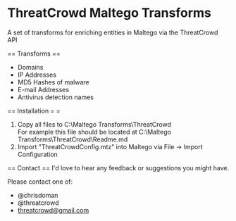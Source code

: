 # ThreatCrowd Maltego Transforms
A set of transforms for enriching entities in Maltego via the ThreatCrowd API

== Transforms ==
 + Domains
 + IP Addresses
 + MD5 Hashes of malware
 + E-mail Addresses
 + Antivirus detection names

== Installation  = =
  1) Copy all files to C:\Maltego Transforms\ThreatCrowd\
	For example this file should be located at C:\Maltego Transforms\ThreatCrowd\Readme.md
  2) Import "ThreatCrowdConfig.mtz" into Maltego via File -> Import Configuration
 
== Contact ==
I'd love to hear any feedback or suggestions you might have.

Please contact one of:
 + @chrisdoman
 + @threatcrowd
 + threatcrowd@gmail.com